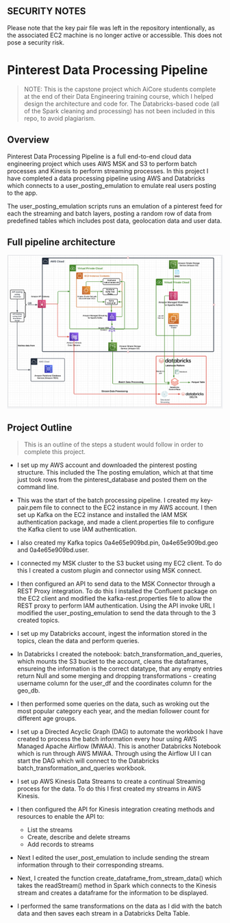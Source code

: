 ## SECURITY NOTES
Please note that the key pair file was left in the repository intentionally, as the associated EC2 machine is no longer active or accessible. This does not pose a security risk.

# Pinterest Data Processing Pipeline

> NOTE: This is the capstone project which AiCore students complete at the end of their Data Engineering training course, which I helped design the architecture and code for. 
> The Databricks-based code (all of the Spark cleaning and processing) has not been included in this repo, to avoid plagiarism.

## Overview

Pinterest Data Processing Pipeline is a full end-to-end cloud data engineering project which uses AWS MSK and S3 to perform batch processes and Kinesis to perform streaming processes. In this project I have completed a data processing pipeline using AWS and Databricks which connects to a user_posting_emulation to emulate real users posting to the app.

The user_posting_emulation scripts runs an emulation of a pinterest feed for each the streaming and batch layers, posting a random row of data from predefined tables which includes post data, geolocation data and user data.

## Full pipeline architecture 
![](/images/architecture.png)

## Project Outline

> This is an outline of the steps a student would follow in order to complete this project. 

- I set up my AWS account and downloaded the pinterest posting structure. This included the The posting emulation, which at that time just took rows from the pinterest_database and posted them on the command line. 

- This was the start of the batch processing pipeline. I created my key-pair.pem file to connect to the EC2 instance in my AWS account. I then set up Kafka on the EC2 instance and installed the IAM MSK authentication package, and made a client.properties file to configure the Kafka client to use IAM authentication.

- I also created my Kafka topics 0a4e65e909bd.pin, 0a4e65e909bd.geo and 0a4e65e909bd.user.

- I connected my MSK cluster to the S3 bucket using my EC2 client. To do this I created a custom plugin and connector using MSK connect.

- I then configured an API to send data to the MSK Connector through a REST Proxy integration. To do this I installed the Confluent package on the EC2 client and modified the kafka-rest.properties file to allow the REST proxy to perform IAM authentication. Using the API invoke URL I modified the user_posting_emulation to send the data through to the 3 created topics. 

- I set up my Databricks account, ingest the information stored in the topics, clean the data and perform queries.

- In Databricks I created the notebook: batch_transformation_and_queries, which mounts the S3 bucket to the account, cleans the dataframes, ensureing the information is the correct datatype, that any empty entries return Null and some merging and dropping transformations - creating username column for the user_df and the coordinates column for the geo_db.

- I then performed some queries on the data, such as wroking out the most popular category each year, and the median follower count for different age groups. 

- I set up a Directed Acyclic Graph (DAG) to automate the workbook I have created to process the batch information every hour using AWS Managed Apache Airflow (MWAA). This is another Databricks Notebook which is run through AWS MWAA. Through using the Airflow UI I can start the DAG which will connect to the Databricks batch_transformation_and_queries workbook.

- I set up AWS Kinesis Data Streams to create a continual Streaming process for the data. To do this I first created my streams in AWS Kinesis. 

- I then configured the API for Kinesis integration creating methods and resources to enable the API to:
  - List the streams
  - Create, describe and delete streams 
  - Add records to streams

- Next I edited the user_post_emulation to include sending the stream information through to their corresponding streams. 

- Next, I created the function create_dataframe_from_stream_data() which takes the readStream() method in Spark which connects to the Kinesis stream and creates a dataframe for the information to be displayed.

- I performed the same transformations on the data as I did with the batch data and then saves each stream in a Databricks Delta Table.
